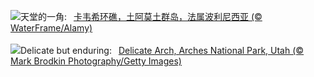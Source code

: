 ![](https://www.bing.com/th?id=OHR.Atoll_ZH-CN9469093805_UHD.jpg&w=1000)天堂的一角:&nbsp;&ensp;[卡韦希环礁，土阿莫土群岛，法属波利尼西亚 (© WaterFrame/Alamy)](https://www.bing.com/th?id=OHR.Atoll_ZH-CN9469093805_UHD.jpg)
<br><br/>
![](https://www.bing.com/th?id=OHR.TheChaps_EN-US0810025310_UHD.jpg&w=1000)Delicate but enduring:&nbsp;&ensp;[Delicate Arch, Arches National Park, Utah (© Mark Brodkin Photography/Getty Images)](https://www.bing.com/th?id=OHR.TheChaps_EN-US0810025310_UHD.jpg)
<br><br/>
